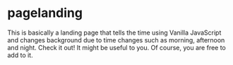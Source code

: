 # pagelanding
This is basically a landing page that tells the time using Vanilla JavaScript and changes background due to time changes such as morning, afternoon and night. Check it out! It might be useful to you. Of course, you are free to add to it.
